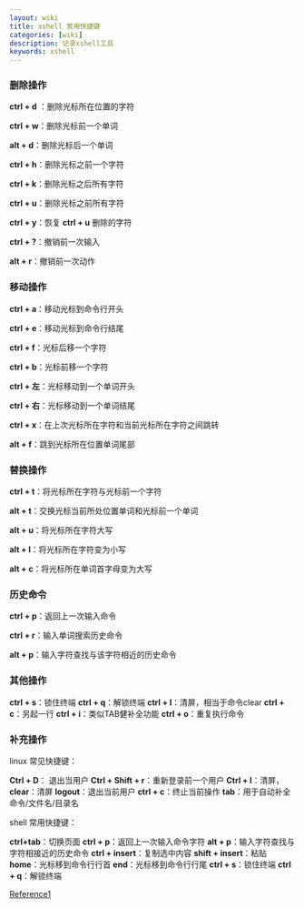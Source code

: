 ```yaml
---
layout: wiki
title: xshell 常用快捷键
categories: [wiki]
description: 记录xshell工具
keywords: xshell
---
```


### 删除操作

**ctrl + d** ：删除光标所在位置的字符

**ctrl + w**：删除光标前一个单词

**alt + d**：删除光标后一个单词

**ctrl + h**：删除光标之前一个字符

**ctrl + k**：删除光标之后所有字符

**ctrl + u**：删除光标之前所有字符

**ctrl + y**：恢复 **ctrl + u** 删除的字符

**ctrl + ?**：撤销前一次输入

**alt + r**：撤销前一次动作



### 移动操作

**ctrl + a**：移动光标到命令行开头

**ctrl + e**：移动光标到命令行结尾

**ctrl + f**：光标后移一个字符

**ctrl + b**：光标前移一个字符

**ctrl + 左**：光标移动到一个单词开头

**ctrl + 右**：光标移动到一个单词结尾

**ctrl + x**：在上次光标所在字符和当前光标所在字符之间跳转

**alt + f**：跳到光标所在位置单词尾部 



### 替换操作

**ctrl + t**：将光标所在字符与光标前一个字符

**alt  + t**：交换光标当前所处位置单词和光标前一个单词

**alt  + u**：将光标所在字符大写

**alt + l**：将光标所在字符变为小写

**alt + c**：将光标所在单词首字母变为大写



### 历史命令

**ctrl + p**：返回上一次输入命令

**ctrl + r**：输入单词搜索历史命令

 **alt + p**：输入字符查找与该字符相近的历史命令



### 其他操作

**ctrl + s**：锁住终端
**ctrl + q**：解锁终端
**ctrl + l**：清屏，相当于命令clear
**ctrl + c**：另起一行
**ctrl + i**：类似TAB健补全功能
**ctrl + o**：重复执行命令



### 补充操作

linux 常见快捷键：

**Ctrl + D**： 退出当用户
**Ctrl + Shift + r**：重新登录前一个用户
**Ctrl + l**：清屏，
**clear**：清屏
**logout**：退出当前用户
**ctrl + c**：终止当前操作
**tab**：用于自动补全命令/文件名/目录名

shell 常用快捷键：

**ctrl+tab**：切换页面
**ctrl + p**：返回上一次输入命令字符
**alt + p**：输入字符查找与字符相接近的历史命令
**ctrl + insert**：复制选中内容
**shift + insert**：粘贴
**home**：光标移到命令行行首
**end**：光标移到命令行行尾
**ctrl + s**：锁住终端
**ctrl + q**：解锁终端



[Reference1](https://www.jianshu.com/p/000635432dcd)